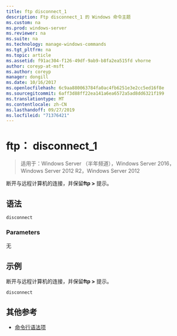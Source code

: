 ```yaml
---
title: ftp disconnect_1
description: Ftp disconnect_1 的 Windows 命令主题
ms.custom: na
ms.prod: windows-server
ms.reviewer: na
ms.suite: na
ms.technology: manage-windows-commands
ms.tgt_pltfrm: na
ms.topic: article
ms.assetid: f91ac304-f126-49df-9ab9-b8fa2ea515fd vhorne
author: coreyp-at-msft
ms.author: coreyp
manager: dongill
ms.date: 10/16/2017
ms.openlocfilehash: 6c9aa880063784fa0ac4fb6251e3e2cc5ed16f8e
ms.sourcegitcommit: 6aff3d88ff22ea141a6ea6572a5ad8dd6321f199
ms.translationtype: MT
ms.contentlocale: zh-CN
ms.lasthandoff: 09/27/2019
ms.locfileid: "71376421"
---
```

# <a name="ftp-disconnect_1"></a>ftp： disconnect_1

>适用于：Windows Server （半年频道），Windows Server 2016，Windows Server 2012 R2，Windows Server 2012

断开与远程计算机的连接，并保留**ftp >** 提示。   
## <a name="syntax"></a>语法  
```  
disconnect  
```  
### <a name="parameters"></a>Parameters  
无  
## <a name="BKMK_Examples"></a>示例  
断开与远程计算机的连接，并保留**ftp >** 提示。  
```  
disconnect  
```  
## <a name="additional-references"></a>其他参考  
-   [命令行语法项](command-line-syntax-key.md)  
